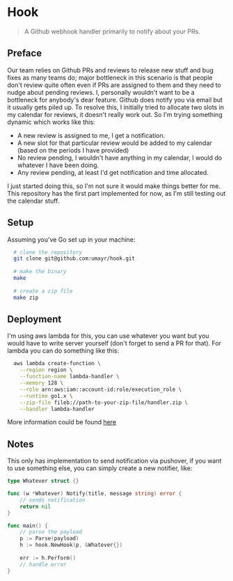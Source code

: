 # Hook
> A Github webhook handler primarily to notify about your PRs.

## Preface
Our team relies on Github PRs and reviews to release new stuff and bug fixes as many teams do; major bottleneck in this scenario is that people don't review quite often even if PRs are assigned to them and they need to nudge about pending reviews. I, personally wouldn't want to be a bottleneck for anybody's dear feature. Github does notify you via email but it usually gets piled up. To resolve this, I initially tried to allocate two slots in my calendar for reviews, it doesn't really work out. So I'm trying something dynamic which works like this:

- A new review is assigned to me, I get a notification.
- A new slot for that particular review would be added to my calendar (based on the periods I have provided)
- No review pending, I wouldn't have anything in my calendar, I would do whatever I have been doing.
- Any review pending, at least I'd get notification and time allocated.

I just started doing this, so I'm not sure it would make things better for me. This repository has the first part implemented for now, as I'm still testing out the calendar stuff. 

## Setup
Assuming you've Go set up in your machine:
```bash
  # clone the repository
  git clone git@github.com:umayr/hook.git
  
  # make the binary
  make
  
  # create a zip file
  make zip
```
## Deployment
I'm using aws lambda for this, you can use whatever you want but you would have to write server yourself (don't forget to send a PR for that). For lambda you can do something like this:
```bash
  aws lambda create-function \
    --region region \
    --function-name lambda-handler \
    --memory 128 \
    --role arn:aws:iam::account-id:role/execution_role \
    --runtime go1.x \
    --zip-file fileb://path-to-your-zip-file/handler.zip \
    --handler lambda-handler
```

More information could be found [here](https://docs.aws.amazon.com/lambda/latest/dg/lambda-go-how-to-create-deployment-package.html)

## Notes
This only has implementation to send notification via pushover, if you want to use something else, you can simply create a new notifier, like:
```go
type Whatever struct {}

func (w *Whatever) Notify(title, message string) error {
    // sends notification
    return nil
}

func main() {
    // parse the payload
    p := Parse(payload)
    h := hook.NewHook(p, &Whatever{})
    
    err := h.Perform()
    // handle error
}
```
